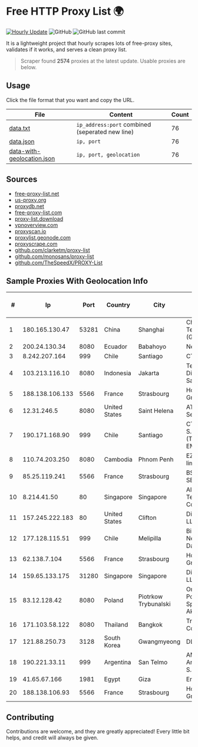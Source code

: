 
# Free HTTP Proxy List 🌍

[![Hourly Update](https://github.com/mertguvencli/http-proxy-list/actions/workflows/main.yml/badge.svg?branch=main)](https://github.com/mertguvencli/http-proxy-list/actions/workflows/main.yml)
![GitHub](https://img.shields.io/github/license/mertguvencli/http-proxy-list)
![GitHub last commit](https://img.shields.io/github/last-commit/mertguvencli/http-proxy-list)

It is a lightweight project that hourly scrapes lots of free-proxy sites, validates if it works, and serves a clean proxy list.


> Scraper found **2574** proxies at the latest update. Usable proxies are below.

## Usage

Click the file format that you want and copy the URL.


|File|Content|Count|
|----|-------|-----|
|[data.txt](https://raw.githubusercontent.com/mertguvencli/http-proxy-list/main/proxy-list/data.txt)|`ip_address:port` combined (seperated new line)|76|
|[data.json](https://raw.githubusercontent.com/mertguvencli/http-proxy-list/main/proxy-list/data.json)|`ip, port`|76|
|[data-with-geolocation.json](https://raw.githubusercontent.com/mertguvencli/http-proxy-list/main/proxy-list/data-with-geolocation.json)|`ip, port, geolocation`|76|

## Sources

* [free-proxy-list.net](https://free-proxy-list.net)
* [us-proxy.org](https://www.us-proxy.org)
* [proxydb.net](http://proxydb.net)
* [free-proxy-list.com](https://free-proxy-list.com/?page=&port=&type%5B%5D=http&type%5B%5D=https&up_time=0&search=Search)
* [proxy-list.download](https://www.proxy-list.download/HTTP)
* [vpnoverview.com](https://vpnoverview.com/privacy/anonymous-browsing/free-proxy-servers)
* [proxyscan.io](https://www.proxyscan.io)
* [proxylist.geonode.com](https://proxylist.geonode.com/api/proxy-list?limit=300&page=1&sort_by=lastChecked&sort_type=desc&protocols=http,https)
* [proxyscrape.com](https://api.proxyscrape.com/v2/?request=displayproxies&protocol=http&timeout=10000&country=all&ssl=all&anonymity=all)
* [github.com/clarketm/proxy-list](https://raw.githubusercontent.com/clarketm/proxy-list/master/proxy-list-raw.txt)
* [github.com/monosans/proxy-list](https://raw.githubusercontent.com/monosans/proxy-list/main/proxies/http.txt)
* [github.com/TheSpeedX/PROXY-List](https://raw.githubusercontent.com/TheSpeedX/PROXY-List/master/http.txt)


## Sample Proxies With Geolocation Info

|#|Ip|Port|Country|City|Internet Service Provider|
|-|--|----|-------|----|-------------------------|
|1|180.165.130.47|53281|China|Shanghai|China Telecom (Group)|
|2|200.24.130.34|8080|Ecuador|Babahoyo|Nedetel S.A|
|3|8.242.207.164|999|Chile|Santiago|CTL Chile|
|4|103.213.116.10|8080|Indonesia|Jakarta|Telemedia Dinamika Sarana|
|5|188.138.106.133|5566|France|Strasbourg|Host Europe GmbH|
|6|12.31.246.5|8080|United States|Saint Helena|AT&T Services, Inc.|
|7|190.171.168.90|999|Chile|Santiago|CTC. CORP S.A. (TELEFONICA EMPRESAS)|
|8|110.74.203.250|8080|Cambodia|Phnom Penh|EZECOM limited|
|9|85.25.119.241|5566|France|Strasbourg|BSB-SERVICE|
|10|8.214.41.50|80|Singapore|Singapore|Alibaba (US) Technology Co., Ltd.|
|11|157.245.222.183|80|United States|Clifton|DigitalOcean, LLC|
|12|177.128.115.51|999|Chile|Melipilla|Binet Networking Data Limitada|
|13|62.138.7.104|5566|France|Strasbourg|Host Europe Group|
|14|159.65.133.175|31280|Singapore|Singapore|DigitalOcean, LLC|
|15|83.12.128.42|8080|Poland|Piotrkow Trybunalski|Orange Polska Spolka Akcyjna|
|16|171.103.58.122|8080|Thailand|Bangkok|True Internet Co., Ltd.|
|17|121.88.250.73|3128|South Korea|Gwangmyeong|DLIVE|
|18|190.221.33.11|999|Argentina|San Telmo|AMX Argentina S.A.|
|19|41.65.67.166|1981|Egypt|Giza|Enterprise|
|20|188.138.106.93|5566|France|Strasbourg|Host Europe GmbH|



## Contributing

Contributions are welcome, and they are greatly appreciated! Every
little bit helps, and credit will always be given.

